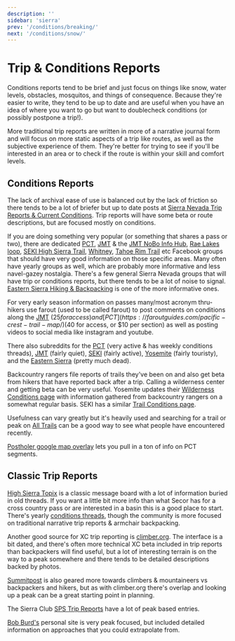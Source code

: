 ```yaml
---
description: ''
sidebar: 'sierra'
prev: '/conditions/breaking/'
next: '/conditions/snow/'
---
```


# Trip & Conditions Reports

Conditions reports tend to be brief and just focus on things like snow, water levels, obstacles, mosquitos, and things of consequence. Because they're easier to write, they tend to be up to date and are useful when you have an idea of where you want to go but want to doublecheck conditions (or possibly postpone a trip!).

More traditional trip reports are written in more of a narrative journal form and will focus on more static aspects of a trip like routes, as well as the subjective experience of them. They're better for trying to see if you'll be interested in an area or to check if the route is within your skill and comfort levels.

## Conditions Reports

The lack of archival ease of use is balanced out by the lack of friction so there tends to be a lot of briefer but up to date posts at [Sierra Nevada Trip Reports & Current Conditions](https://www.facebook.com/groups/sierratripreports). Trip reports will have some beta or route descriptions, but are focused mostly on conditions.

If you are doing something very popular (or something that shares a pass or two), there are dedicated [PCT](https://www.facebook.com/groups/PCNST/), [JMT](https://www.facebook.com/groups/JohnMuirTrail/) & the [JMT NoBo Info Hub](https://www.facebook.com/groups/JMT.NOBO/), [Rae Lakes loop](https://www.facebook.com/groups/496524253873881/), [SEKI High Sierra Trail](https://www.facebook.com/groups/HighSierraTrail/), [Whitney](https://www.facebook.com/groups/30962451768/), [Tahoe Rim Trail](https://www.facebook.com/groups/1452516735060978/) etc Facebook groups that should have very good information on those specific areas. Many often have yearly groups as well, which are probably more informative and less navel-gazey nostalgia. There's a few general Sierra Nevada groups that will have trip or conditions reports, but there tends to be a lot of noise to signal. [Eastern Sierra Hiking & Backpacking](https://www.facebook.com/groups/easternsierrahiking) is one of the more informative ones.

For very early season information on passes many/most acronym thru-hikers use farout (used to be called farout) to post comments on conditions along the [JMT](https://faroutguides.com/john-muir-trail-map/) ($25 for access) and [PCT](https://faroutguides.com/pacific-crest-trail-map/) ($40 for access, or $10 per section) as well as posting  videos to social media like instagram and youtube.

There also subreddits for the [PCT](https://www.reddit.com/r/PacificCrestTrail/) (very active & has weekly conditions threads), [JMT](https://www.reddit.com/r/JohnMuirTrail/) (fairly quiet), [SEKI](https://www.reddit.com/r/SEKI/) (fairly active), [Yosemite](https://www.reddit.com/r/Yosemite/) (fairly touristy), and the [Eastern Sierra](https://www.reddit.com/r/easternsierra/) (pretty much dead).

Backcountry rangers file reports of trails they've been on and also get beta from hikers that have reported back after a trip. Calling a wilderness center and getting beta can be very useful. Yosemite updates their [Wilderness Conditions page](https://www.nps.gov/yose/planyourvisit/wildcond.htm) with information gathered from backcountry rangers on a somewhat regular basis. SEKI has a similar [Trail Conditions page](https://www.nps.gov/seki/planyourvisit/trailcond.htm).

Usefulness can vary greatly but it's heavily used and searching for a trail or peak on [All Trails](https://www.alltrails.com/explore/us/california/shaver-lake?b_tl_lat=38.11596693694656&b_tl_lng=-119.60239556029401&b_br_lat=36.4380746924341&b_br_lng=-118.11834087585135) can be a good way to see what people have encountered recently.

[Postholer google map overlay](https://www.postholer.com/gmap/gmap.php) lets you pull in a ton of info on PCT segments. 

## Classic Trip Reports

[High Sierra Topix](http://www.highsierratopix.com/) is a classic message board with a lot of information buried in old threads. If you want a little bit more info than what Secor has for a cross country pass or are interested in a basin this is a good place to start. There's yearly [conditions threads](https://www.highsierratopix.com/community/viewforum.php?f=34), though the community is more focused on traditional narrative trip reports & armchair backpacking.

Another good source for XC trip reporting is  [climber.org](https://www.climber.org/reports/). The interface is a bit dated, and there's often more technical XC beta included in trip reports than backpackers will find useful, but a lot of interesting terrain is on the way to a peak somewhere and there tends to be detailed descriptions backed by photos.

[Summitpost](https://www.summitpost.org/) is also geared more towards climbers & mountaineers vs backpackers and hikers, but as with climber.org there's overlap and looking up a peak can be a great starting point in planning.

The Sierra Club [SPS Trip Reports](https://www.sierraclub.org/angeles/sierra-peaks/trip-reports) have a lot of peak based entries.

[Bob Burd's](https://www.snwburd.com/bob/) personal site is very peak focused, but included detailed information on approaches that you could extrapolate from.